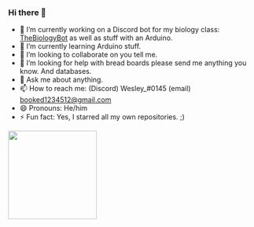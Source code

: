 ### Hi there 👋

- 🔭 I’m currently working on a Discord bot for my biology class: [TheBiologyBot](https://github.com/CSWesley/TheBiologyBot) as well as stuff with an Arduino.
- 🌱 I’m currently learning Arduino stuff.
- 👯 I’m looking to collaborate on you tell me.
- 🤔 I’m looking for help with bread boards please send me anything you know. And databases.
- 💬 Ask me about anything.
- 📫 How to reach me: (Discord) Wesley_#0145 (email) booked1234512@gmail.com
- 😄 Pronouns: He/him
- ⚡ Fun fact: Yes, I starred all my own repositories. ;)

<img height="180em" src="https://github-readme-stats.vercel.app/api?username=CSWesley&show_icons=true&hide_border=true&&count_private=true&include_all_commits=true" />
